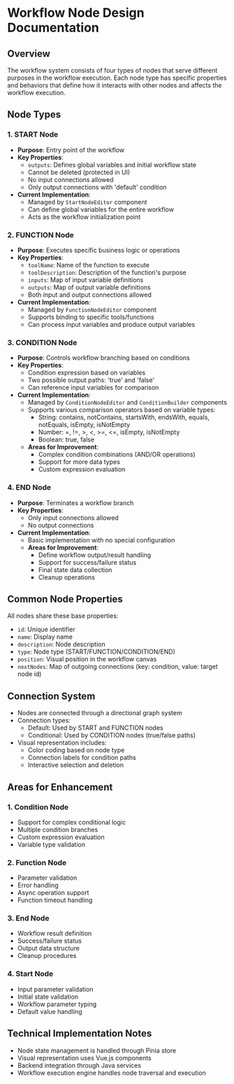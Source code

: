 # Workflow Node Design Documentation

## Overview
The workflow system consists of four types of nodes that serve different purposes in the workflow execution. Each node type has specific properties and behaviors that define how it interacts with other nodes and affects the workflow execution.

## Node Types

### 1. START Node
- **Purpose**: Entry point of the workflow
- **Key Properties**:
  - `outputs`: Defines global variables and initial workflow state
  - Cannot be deleted (protected in UI)
  - No input connections allowed
  - Only output connections with 'default' condition
- **Current Implementation**:
  - Managed by `StartNodeEditor` component
  - Can define global variables for the entire workflow
  - Acts as the workflow initialization point

### 2. FUNCTION Node
- **Purpose**: Executes specific business logic or operations
- **Key Properties**:
  - `toolName`: Name of the function to execute
  - `toolDescription`: Description of the function's purpose
  - `inputs`: Map of input variable definitions
  - `outputs`: Map of output variable definitions
  - Both input and output connections allowed
- **Current Implementation**:
  - Managed by `FunctionNodeEditor` component
  - Supports binding to specific tools/functions
  - Can process input variables and produce output variables

### 3. CONDITION Node
- **Purpose**: Controls workflow branching based on conditions
- **Key Properties**:
  - Condition expression based on variables
  - Two possible output paths: 'true' and 'false'
  - Can reference input variables for comparison
- **Current Implementation**:
  - Managed by `ConditionNodeEditor` and `ConditionBuilder` components
  - Supports various comparison operators based on variable types:
    - String: contains, notContains, startsWith, endsWith, equals, notEquals, isEmpty, isNotEmpty
    - Number: =, !=, >, <, >=, <=, isEmpty, isNotEmpty
    - Boolean: true, false
  - **Areas for Improvement**:
    - Complex condition combinations (AND/OR operations)
    - Support for more data types
    - Custom expression evaluation

### 4. END Node
- **Purpose**: Terminates a workflow branch
- **Key Properties**:
  - Only input connections allowed
  - No output connections
- **Current Implementation**:
  - Basic implementation with no special configuration
  - **Areas for Improvement**:
    - Define workflow output/result handling
    - Support for success/failure status
    - Final state data collection
    - Cleanup operations

## Common Node Properties
All nodes share these base properties:
- `id`: Unique identifier
- `name`: Display name
- `description`: Node description
- `type`: Node type (START/FUNCTION/CONDITION/END)
- `position`: Visual position in the workflow canvas
- `nextNodes`: Map of outgoing connections (key: condition, value: target node id)

## Connection System
- Nodes are connected through a directional graph system
- Connection types:
  - Default: Used by START and FUNCTION nodes
  - Conditional: Used by CONDITION nodes (true/false paths)
- Visual representation includes:
  - Color coding based on node type
  - Connection labels for condition paths
  - Interactive selection and deletion

## Areas for Enhancement

### 1. Condition Node
- Support for complex conditional logic
- Multiple condition branches
- Custom expression evaluation
- Variable type validation

### 2. Function Node
- Parameter validation
- Error handling
- Async operation support
- Function timeout handling

### 3. End Node
- Workflow result definition
- Success/failure status
- Output data structure
- Cleanup procedures

### 4. Start Node
- Input parameter validation
- Initial state validation
- Workflow parameter typing
- Default value handling

## Technical Implementation Notes
- Node state management is handled through Pinia store
- Visual representation uses Vue.js components
- Backend integration through Java services
- Workflow execution engine handles node traversal and execution 